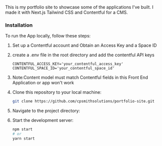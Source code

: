This is my portfolio site to showcase some of the applications I've built. I made it with Next.js Tailwind CSS and Contentful for a CMS.

### Installation

To run the App locally, follow these steps:

1. Set up a Contentful account and Obtain an Access Key and a Space ID

2. create a .env file in the root directory and add the contentful API keys
   
	```CONTENTFUL_ACCESS_KEY='your_contentful_access_key'```
	```CONTENTFUL_SPACE_ID='your_contentful_space_id'```
	
4.  Note:Content model must match Contentful fields in this Front End Application or app won't work
  
5. Clone this repository to your local machine:

   ```bash
   git clone https://github.com/cpsmithsolutions/portfolio-site.git
   ```
   
6. Navigate to the project directory:

7. Start the development server:

	```bash 
	npm start
 	# or
	yarn start
	```